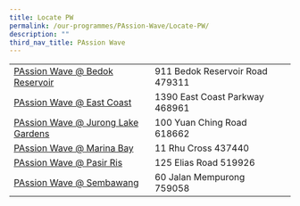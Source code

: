 ```yaml
---
title: Locate PW
permalink: /our-programmes/PAssion-Wave/Locate-PW/
description: ""
third_nav_title: PAssion Wave
---
```


|| |  |
| -------- | -------- | -------- |
| [PAssion Wave @ Bedok Reservoir](/our-programmes/PAssion-Wave/PAssionWaVe-BedokReservoir)     | 911 Bedok Reservoir Road 479311     |      
| [PAssion Wave @ East Coast]( /our-programmes/PAssion-Wave/PAssionWaVe-EastCoast)  | 1390 East Coast Parkway 468961     |      
| [PAssion Wave @ Jurong Lake Gardens]( /our-programmes/PAssion-Wave/PAssionWaVe-JurongLakeGardens)    | 100 Yuan Ching Road 618662    |      
| [PAssion Wave @ Marina Bay](/our-programmes/PAssion-Wave/PAssioWaVe-MarinaBay)   | 11 Rhu Cross 437440    |      
| [PAssion Wave @ Pasir Ris](/our-programmes/PAssion-Wave/PAssionWaVe-PasirRis)   | 125 Elias Road 519926    |      
| [PAssion Wave @ Sembawang](/our-programmes/PAssion-Wave/PAssionWaVe-Sembawang)     | 60 Jalan Mempurong 759058     |